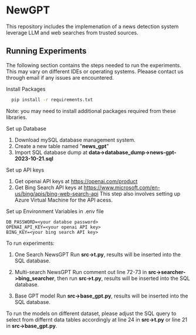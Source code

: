 
# NewGPT

This repository includes the implemenation of a news detection system leverage LLM and web searches from trusted sources. 




## Running Experiments

The following section contains the steps needed to run the experiments. This may vary on different IDEs or operating systems. Pleaase contact us through email if any issues are encountered. 

Install Packages
```bash
  pip install -r requirements.txt
```
Note: you may need to install additional packages required from these libraries.

Set up Database

1. Download mySQL database management system.
2. Create a new table named "**news_gpt**"
3. Import SQL database dump at **data->database_dump->news-gpt-2023-10-21.sql**

 


Set up API keys

1. Get openai API keys at https://openai.com/product
2. Get Bing Search API keys at https://www.microsoft.com/en-us/bing/apis/bing-web-search-api 
This step also involves setting up Azure Virtual Machine for the API acess. 

Set up Environment Variables in .env file
```
DB_PASSWORD=<your databse password>
OPENAI_API_KEY=<your openai API key>
BING_KEY=<your bing search API key>
```

To run experiments:

1. One Search NewsGPT
Run **src->t.py**, results will be inserted into the SQL database. 

2. Multi-search NewsGPT
Run comment out line 72-73 in **src->searcher->bing_searcher**, then run **src->t.py**, results will be inserted into the SQL database. 

3. Base GPT model
Run **src->base_gpt.py**, results will be inserted into the SQL database. 

To run the models on different dataset, please adjust the SQL query to select from differnt data tables accordingly at line 24 in **src->t.py** or line 21 in **src->base_gpt.py**.